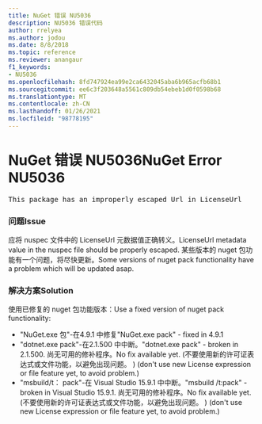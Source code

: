 ```yaml
---
title: NuGet 错误 NU5036
description: NU5036 错误代码
author: rrelyea
ms.author: jodou
ms.date: 8/8/2018
ms.topic: reference
ms.reviewer: anangaur
f1_keywords:
- NU5036
ms.openlocfilehash: 8fd747924ea99e2ca6432045aba6b965acfb68b1
ms.sourcegitcommit: ee6c3f203648a5561c809db54ebeb1d0f0598b68
ms.translationtype: MT
ms.contentlocale: zh-CN
ms.lasthandoff: 01/26/2021
ms.locfileid: "98778195"
---
```

# <a name="nuget-error-nu5036"></a><span data-ttu-id="97514-103">NuGet 错误 NU5036</span><span class="sxs-lookup"><span data-stu-id="97514-103">NuGet Error NU5036</span></span>
<pre>This package has an improperly escaped Url in LicenseUrl</pre>

### <a name="issue"></a><span data-ttu-id="97514-104">问题</span><span class="sxs-lookup"><span data-stu-id="97514-104">Issue</span></span>

<span data-ttu-id="97514-105">应将 nuspec 文件中的 LicenseUrl 元数据值正确转义。</span><span class="sxs-lookup"><span data-stu-id="97514-105">LicenseUrl metadata value in the nuspec file should be properly escaped.</span></span>
<span data-ttu-id="97514-106">某些版本的 nuget 包功能有一个问题，将尽快更新。</span><span class="sxs-lookup"><span data-stu-id="97514-106">Some versions of nuget pack functionality have a problem which will be updated asap.</span></span>

### <a name="solution"></a><span data-ttu-id="97514-107">解决方案</span><span class="sxs-lookup"><span data-stu-id="97514-107">Solution</span></span>

<span data-ttu-id="97514-108">使用已修复的 nuget 包功能版本：</span><span class="sxs-lookup"><span data-stu-id="97514-108">Use a fixed version of nuget pack functionality:</span></span>
* <span data-ttu-id="97514-109">"NuGet.exe 包"-在4.9.1 中修复</span><span class="sxs-lookup"><span data-stu-id="97514-109">"NuGet.exe pack" - fixed in 4.9.1</span></span>
* <span data-ttu-id="97514-110">"dotnet.exe pack"-在2.1.500 中中断。</span><span class="sxs-lookup"><span data-stu-id="97514-110">"dotnet.exe pack" - broken in 2.1.500.</span></span> <span data-ttu-id="97514-111">尚无可用的修补程序。</span><span class="sxs-lookup"><span data-stu-id="97514-111">No fix available yet.</span></span> <span data-ttu-id="97514-112"> (不要使用新的许可证表达式或文件功能，以避免出现问题。 ) </span><span class="sxs-lookup"><span data-stu-id="97514-112">(don't use new License expression or file feature yet, to avoid problem.)</span></span>
* <span data-ttu-id="97514-113">"msbuild/t： pack"-在 Visual Studio 15.9.1 中中断。</span><span class="sxs-lookup"><span data-stu-id="97514-113">"msbuild /t:pack" - broken in Visual Studio 15.9.1.</span></span> <span data-ttu-id="97514-114">尚无可用的修补程序。</span><span class="sxs-lookup"><span data-stu-id="97514-114">No fix available yet.</span></span> <span data-ttu-id="97514-115"> (不要使用新的许可证表达式或文件功能，以避免出现问题。 ) </span><span class="sxs-lookup"><span data-stu-id="97514-115">(don't use new License expression or file feature yet, to avoid problem.)</span></span>

